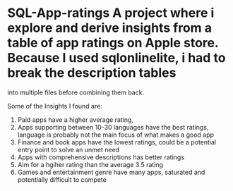 # SQL-App-ratings A project where i explore and derive insights from a table of app ratings on Apple store. Because I used sqlonlinelite, i had to break the description tables 
into multiple files before combining them back.

Some of the Insights I found are:
1. Paid apps have a higher average rating, 
2. Apps supporting between 10-30 languages have the best ratings, language is probably not the main focus of what makes a good app
3. Finance and book apps have the lowest ratings, could be a potential entry point to solve an unmet need  
4. Apps with comprehensive descriptions has better ratings
5. Aim for a hgiher rating than the average 3.5 rating
6. Games and entertainment genre have many apps, saturated and potentially difficult to compete
